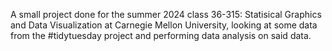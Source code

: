 A small project done for the summer 2024 class 36-315: Statisical Graphics and Data Visualization at Carnegie Mellon University, 
looking at some data from the #tidytuesday project and performing data analysis on said data.
